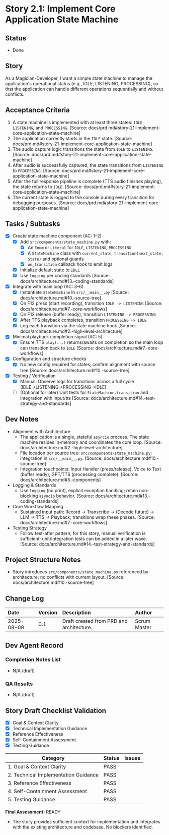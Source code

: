 # Story 2.1: Implement Core Application State Machine

## Status
- Done

## Story
As a Magician-Developer, I want a simple state machine to manage the application's operational status (e.g., IDLE, LISTENING, PROCESSING), so that the application can handle different operations sequentially and without conflicts.

## Acceptance Criteria
1. A state machine is implemented with at least three states: `IDLE`, `LISTENING`, and `PROCESSING`. [Source: docs/prd.md#story-21-implement-core-application-state-machine]
2. The application correctly starts in the `IDLE` state. [Source: docs/prd.md#story-21-implement-core-application-state-machine]
3. The audio capture logic transitions the state from `IDLE` to `LISTENING`. [Source: docs/prd.md#story-21-implement-core-application-state-machine]
4. After audio is successfully captured, the state transitions from `LISTENING` to `PROCESSING`. [Source: docs/prd.md#story-21-implement-core-application-state-machine]
5. After the full response pipeline is complete (TTS audio finishes playing), the state returns to `IDLE`. [Source: docs/prd.md#story-21-implement-core-application-state-machine]
6. The current state is logged to the console during every transition for debugging purposes. [Source: docs/prd.md#story-21-implement-core-application-state-machine]

## Tasks / Subtasks
- [x] Create state machine component (AC: 1–2)
  - [x] Add `src/components/state_machine.py` with:
    - [x] An `Enum` or `Literal` for `IDLE`, `LISTENING`, `PROCESSING`
    - [x] A `StateMachine` class with `current_state`, `transition(next_state: State)` and optional guards
    - [x] `on_transition` callback hook to emit logs
  - [x] Initialize default state to `IDLE`
  - [x] Use `logging` per coding standards [Source: docs/architecture.md#13.-coding-standards]
- [x] Integrate with main loop (AC: 3–6)
  - [x] Instantiate `StateMachine` in `src/__main__.py` [Source: docs/architecture.md#10.-source-tree]
  - [x] On F12 press (start recording), transition `IDLE -> LISTENING` [Source: docs/architecture.md#7.-core-workflows]
  - [x] On F12 release (buffer ready), transition `LISTENING -> PROCESSING`
  - [x] After TTS playback completes, transition `PROCESSING -> IDLE`
  - [x] Log each transition via the state machine hook [Source: docs/architecture.md#2.-high-level-architecture]
- [x] Minimal playback completion signal (AC: 5)
  - [x] Ensure TTS `play(...)` returns/awaits on completion so the main loop can transition back to `IDLE` [Source: docs/architecture.md#7.-core-workflows]
- [x] Configuration and structure checks
  - [x] No new config required for states; confirm alignment with source tree [Source: docs/architecture.md#10.-source-tree]
- [x] Testing / Verification
  - [x] Manual: Observe logs for transitions across a full cycle (IDLE→LISTENING→PROCESSING→IDLE)
  - [ ] (Optional for later) Unit tests for `StateMachine.transition` and integration with input/tts [Source: docs/architecture.md#14.-test-strategy-and-standards]

## Dev Notes
- Alignment with Architecture
  - The application is a single, stateful `asyncio` process. The state machine resides in-memory and coordinates the core loop. [Source: docs/architecture.md#2.-high-level-architecture]
  - File location per source tree: `src/components/state_machine.py`; integration in `src/__main__.py`. [Source: docs/architecture.md#10.-source-tree]
  - Integration touchpoints: Input Handler (press/release), Voice to Text (buffer ready), GPT/TTS (processing complete). [Source: docs/architecture.md#5.-components]
- Logging & Standards
  - Use `logging` (no print), explicit exception handling; retain non-blocking `asyncio` behavior. [Source: docs/architecture.md#13.-coding-standards]
- Core Workflow Mapping
  - Sustained input path: Record -> Transcribe -> (Decode future) -> LLM -> TTS -> Playback; transitions wrap these phases. [Source: docs/architecture.md#7.-core-workflows]
- Testing Strategy
  - Follow test-after pattern; for this story, manual verification is sufficient; unit/integration tests can be added in a later wave. [Source: docs/architecture.md#14.-test-strategy-and-standards]

## Project Structure Notes
- Story introduces `src/components/state_machine.py` referenced by architecture; no conflicts with current layout. [Source: docs/architecture.md#10.-source-tree]

## Change Log
| Date | Version | Description | Author |
| :--- | :--- | :--- | :--- |
| 2025-08-08 | 0.1 | Draft created from PRD and architecture. | Scrum Master |

## Dev Agent Record

### Completion Notes List
- N/A (draft)

### QA Results
- N/A (draft)

## Story Draft Checklist Validation

- [x] Goal & Context Clarity
- [x] Technical Implementation Guidance
- [x] Reference Effectiveness
- [x] Self-Containment Assessment
- [x] Testing Guidance

| Category                             | Status | Issues |
| ------------------------------------ | ------ | ------ |
| 1. Goal & Context Clarity            | PASS   |        |
| 2. Technical Implementation Guidance | PASS   |        |
| 3. Reference Effectiveness           | PASS   |        |
| 4. Self-Containment Assessment       | PASS   |        |
| 5. Testing Guidance                  | PASS   |        |

**Final Assessment:** READY

- The story provides sufficient context for implementation and integrates with the existing architecture and codebase. No blockers identified.
